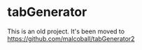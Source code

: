 # tabGenerator
This is an old project.
It's been moved to https://github.com/malcoball/tabGenerator2
